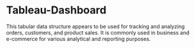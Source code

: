 # Tableau-Dashboard
This tabular data structure appears to be used for tracking and analyzing orders, customers, and product sales. It is commonly used in business and e-commerce for various analytical and reporting purposes.
